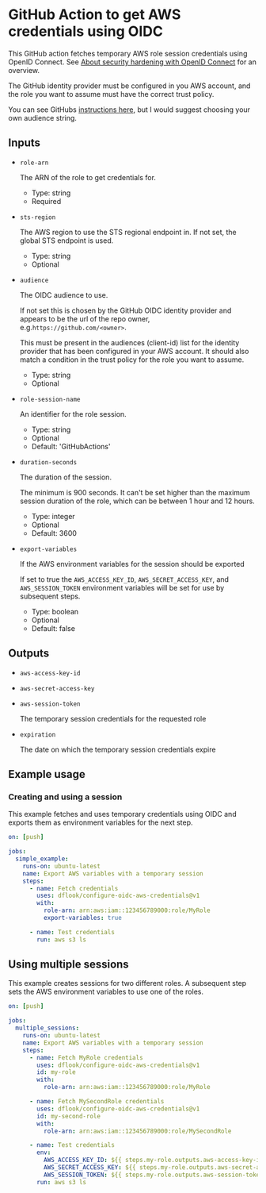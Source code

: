 # GitHub Action to get AWS credentials using OIDC

This GitHub action fetches temporary AWS role session credentials using OpenID Connect.
See [About security hardening with OpenID Connect](https://docs.github.com/en/actions/deployment/security-hardening-your-deployments/about-security-hardening-with-openid-connect) for an overview.

The GitHub identity provider must be configured in you AWS account, and the role you want to assume must have the correct trust policy.

You can see GitHubs [instructions here](https://docs.github.com/en/actions/deployment/security-hardening-your-deployments/configuring-openid-connect-in-amazon-web-services), 
but I would suggest choosing your own audience string.

## Inputs

* `role-arn`

  The ARN of the role to get credentials for.

    - Type: string
    - Required

* `sts-region`

  The AWS region to use the STS regional endpoint in. If not set, the global STS endpoint is used.

    - Type: string
    - Optional

* `audience`

  The OIDC audience to use.

  If not set this is chosen by the GitHub OIDC identity provider and appears to be the url of the repo owner, e.g.`https://github.com/<owner>`.

  This must be present in the audiences (client-id) list for the identity provider that has been configured in your AWS account.
  It should also match a condition in the trust policy for the role you want to assume.

    - Type: string
    - Optional

* `role-session-name`

  An identifier for the role session.

    - Type: string
    - Optional
    - Default: 'GitHubActions'

* `duration-seconds`

  The duration of the session.

  The minimum is 900 seconds. It can't be set higher than the maximum session duration of the role, which can be between 1 hour and 12 hours.

    - Type: integer
    - Optional
    - Default: 3600

* `export-variables`

  If the AWS environment variables for the session should be exported

  If set to true the `AWS_ACCESS_KEY_ID`, `AWS_SECRET_ACCESS_KEY`, and `AWS_SESSION_TOKEN` environment variables will be set for use by subsequent steps.

    - Type: boolean
    - Optional
    - Default: false

## Outputs

* `aws-access-key-id`
* `aws-secret-access-key`
* `aws-session-token`

  The temporary session credentials for the requested role 

* `expiration`

  The date on which the temporary session credentials expire

## Example usage

### Creating and using a session

This example fetches and uses temporary credentials using OIDC and exports them as environment variables
for the next step.

```yaml
on: [push]

jobs:
  simple_example:
    runs-on: ubuntu-latest
    name: Export AWS variables with a temporary session
    steps:
      - name: Fetch credentials
        uses: dflook/configure-oidc-aws-credentials@v1
        with:
          role-arn: arn:aws:iam::123456789000:role/MyRole
          export-variables: true

      - name: Test credentials
        run: aws s3 ls
```

## Using multiple sessions

This example creates sessions for two different roles.
A subsequent step sets the AWS environment variables to use one of the roles.

```yaml
on: [push]

jobs:
  multiple_sessions:
    runs-on: ubuntu-latest
    name: Export AWS variables with a temporary session
    steps:
      - name: Fetch MyRole credentials
        uses: dflook/configure-oidc-aws-credentials@v1
        id: my-role
        with:
          role-arn: arn:aws:iam::123456789000:role/MyRole

      - name: Fetch MySecondRole credentials
        uses: dflook/configure-oidc-aws-credentials@v1
        id: my-second-role
        with:
          role-arn: arn:aws:iam::123456789000:role/MySecondRole

      - name: Test credentials
        env:
          AWS_ACCESS_KEY_ID: ${{ steps.my-role.outputs.aws-access-key-id }}
          AWS_SECRET_ACCESS_KEY: ${{ steps.my-role.outputs.aws-secret-access-key }}
          AWS_SESSION_TOKEN: ${{ steps.my-role.outputs.aws-session-token }}
        run: aws s3 ls
```
